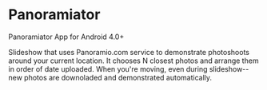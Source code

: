 Panoramiator
============

Panoramiator App for Android 4.0+

Slideshow that uses Panoramio.com service to demonstrate photoshoots around your current location. It chooses N closest photos and arrange them in order of date uploaded. When you're moving, even during slideshow--new photos are downoladed and demonstrated automatically. 
